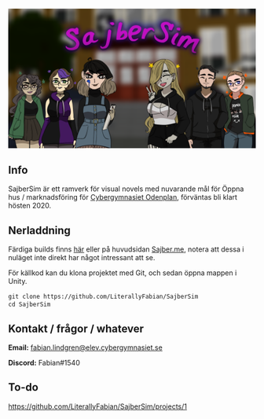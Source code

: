 ![logo](/Media/banner_charlogo.png)

## Info

SajberSim är ett ramverk för visual novels med nuvarande mål för Öppna hus / marknadsföring för [Cybergymnasiet Odenplan](https://cybergymnasiet.se/), förväntas bli klart hösten 2020. 



## Nerladdning

Färdiga builds finns [här](https://github.com/LiterallyFabian/SajberSim/releases) eller på huvudsidan [Sajber.me](http://sajber.me), notera att dessa i nuläget inte direkt har något intressant att se.

För källkod kan du klona projektet med Git, och sedan öppna mappen i Unity.

```
git clone https://github.com/LiterallyFabian/SajberSim
cd SajberSim
```



## Kontakt / frågor / whatever

**Email:** fabian.lindgren@elev.cybergymnasiet.se 

**Discord:** Fabian#1540



## To-do

https://github.com/LiterallyFabian/SajberSim/projects/1

